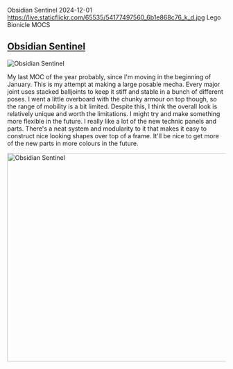 Obsidian Sentinel 
2024-12-01
https://live.staticflickr.com/65535/54177497560_6b1e868c76_k_d.jpg
Lego Bionicle MOCS

## [Obsidian Sentinel](https://www.flickr.com/photos/fuzz-e/54177497560)

![Obsidian Sentinel](https://www.flickr.com/gp/fuzz-e/e5191540r3 "Obsidian Sentinel")

My last MOC of the year probably, since I'm moving in the beginning of January. This is my attempt at making a large posable mecha. Every major joint uses stacked balljoints to keep it stiff and stable in a bunch of different poses. I went a little overboard with the chunky armour on top though, so the range of mobility is a bit limited. Despite this, I think the overall look is relatively unique and worth the limitations. I might try and make something more flexible in the future. I really like a lot of the new technic panels and parts. There's a neat system and modularity to it that makes it easy to construct nice looking shapes over top of a frame. It'll be nice to get more of the new parts in more colours in the future. 

<a data-flickr-embed="true" href="https://www.flickr.com/photos/fuzz-e/albums/72177720322286876" title="Obsidian Sentinel"><img src="https://live.staticflickr.com/65535/54177356434_7800e26509.jpg" width="640" height="480" alt="Obsidian Sentinel"/></a><script async src="//embedr.flickr.com/assets/client-code.js" charset="utf-8"></script>
